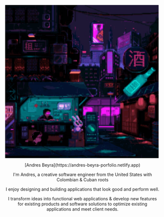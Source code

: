 <img align="center" width="500" height="500" src="./assets/tenor-48931770.gif" alt="banner">

<p align="center">
    [Andres Beyra](https://andres-beyra-porfolio.netlify.app)
</p>

<p align="center">
    I'm Andres, a creative software engineer from the United States with Colombian & Cuban roots
</p>

<p align="center">
    I enjoy designing and building applications that look good and perform well.
</p>

<p align="center">
    I transform ideas into functional web applications & develop new features for existing products and software solutions to optimize existing applications and meet client needs.
</p>
